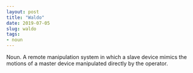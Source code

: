 ```yaml
---
layout: post
title: "Waldo"
date: 2019-07-05
slug: waldo
tags:
- noun
---
```


Noun. A remote manipulation system in which a slave device mimics the motions of a master device manipulated directly by the operator.
